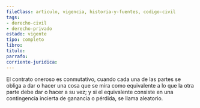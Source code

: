 ```yaml
---
fileClass: articulo, vigencia, historia-y-fuentes, codigo-civil
tags:
- derecho-civil
- derecho-privado
estado: vigente
tipo: completo
libro:
titulo:
parrafo:
corriente-juridica:
---
```

El contrato oneroso es conmutativo, cuando cada una de las partes se obliga a dar o hacer una cosa que se mira como equivalente a lo que la otra parte debe dar o hacer a su vez; y si el equivalente consiste en una contingencia incierta de ganancia o pérdida, se llama aleatorio.